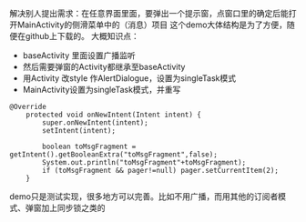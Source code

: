 解决别人提出需求：在任意界面里面，要弹出一个提示窗，点窗口里的确定后能打开MainActivity的侧滑菜单中的（消息）项目
这个demo大体结构是为了方便，随便在github上下载的。
大概知识点：
* baseActivity 里面设置广播监听
* 然后需要弹窗的Activity都继承至baseActivity
* 用Activity 改style 作AlertDialogue，设置为singleTask模式
* MainActivity设置为singleTask模式，并重写
```
@Override
    protected void onNewIntent(Intent intent) {
        super.onNewIntent(intent);
        setIntent(intent);

        boolean toMsgFragment = getIntent().getBooleanExtra("toMsgFragment",false);
        System.out.println("toMsgFragment"+toMsgFragment);
        if (toMsgFragment && pager!=null) pager.setCurrentItem(2);
    }
```

demo只是测试实现，很多地方可以完善。比如不用广播，而用其他的订阅者模式、弹窗加上同步锁之类的
